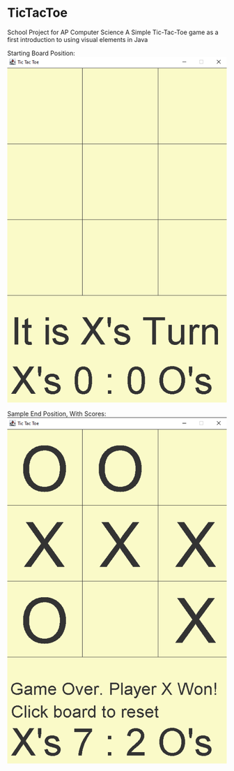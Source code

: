 # TicTacToe
School Project for AP Computer Science A
Simple Tic-Tac-Toe game as a first introduction to using visual elements in Java

Starting Board Position: 
![Start](https://github.com/Kyrylo-Bakumenko/TicTacToe/blob/d5c81f3a3457170011f17f66c5579b4140a98a79/snapshots/start_state.png)

Sample End Position, With Scores: 
![End](https://github.com/Kyrylo-Bakumenko/TicTacToe/blob/d5c81f3a3457170011f17f66c5579b4140a98a79/snapshots/end_state.png)
